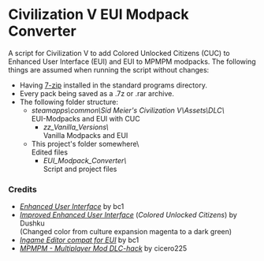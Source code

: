 # Civilization V EUI Modpack Converter
A script for Civilization V to add Colored Unlocked Citizens (CUC) to Enhanced User Interface (EUI) and EUI to MPMPM modpacks.
The following things are assumed when running the script without changes:
* Having [7-zip](https://www.7-zip.org/) installed in the standard programs directory.
* Every pack being saved as a .7z or .rar archive.
* The following folder structure:
	* _steamapps\common\Sid Meier's Civilization V\Assets\DLC\\_ \
	EUI-Modpacks and EUI with CUC
		* _zz_Vanilla_Versions\\_ \
		Vanilla Modpacks and EUI
	* This project's folder somewhere\\ \
	Edited files
		* _EUI_Modpack_Converter\\_ \
		Script and project files

### Credits
* [*Enhanced User Interface*](https://forums.civfanatics.com/resources/civ5-enhanced-user-interface.24303/) by bc1
* [*Improved Enhanced User Interface*](https://www.reddit.com/r/civ/comments/3i46rk/update_improved_enhanced_user_interface/) (*Colored Unlocked Citizens*) by Dushku \
  (Changed color from culture expansion magenta to a dark green)
* [*Ingame Editor compat for EUI*](https://forums.civfanatics.com/resources/ingame-editor-compatibility-file-for-eui.24647/) by bc1
* [*MPMPM - Multiplayer Mod DLC-hack*](https://forums.civfanatics.com/threads/mpmpm-multiplayer-mod-dlc-hack-updated.533238/) by cicero225
